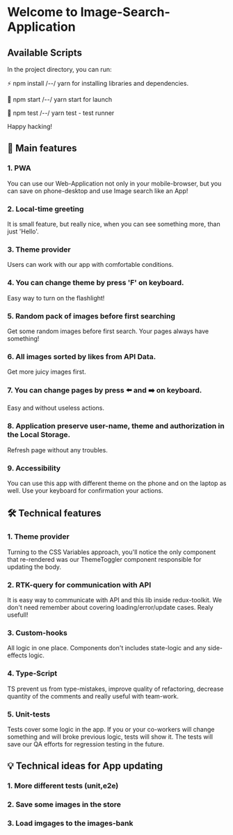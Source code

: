 # Welcome to Image-Search-Application

## Available Scripts

In the project directory, you can run:

⚡ npm install /--/ yarn for installing libraries and dependencies.

🚀 npm start /--/ yarn start for launch

🦉 npm test /--/ yarn test - test runner

Happy hacking!

## 📌 Main features

### 1. PWA
You can use our Web-Application not only in your mobile-browser, but you can save on phone-desktop and use Image search like an App!

### 2. Local-time greeting 
It is small feature, but really nice, when you can see something more, than just 'Hello'.

### 3. Theme provider
Users can work with our app with comfortable conditions.

### 4. You can change theme by press 'F' on keyboard. 
Easy way to turn on the flashlight!

### 5. Random pack of images before first searching
Get some random images before first search. Your pages always have something!

### 6. All images sorted by likes from API Data.
Get more juicy images first.

### 7. You can change pages by press ⬅️ and ➡️ on keyboard.
Easy and without useless actions.

### 8. Application preserve user-name, theme and authorization in the Local Storage. 
Refresh page without any troubles.

### 9. Accessibility
You can use this app with different theme on the phone and on the laptop as well. Use your keyboard for confirmation your actions.


## 🛠️ Technical features

### 1. Theme provider
Turning to the CSS Variables approach, you'll notice the only component that re-rendered was our ThemeToggler component responsible for updating the body.

### 2. RTK-query for communication with API
It is easy way to communicate with API and this lib inside redux-toolkit. 
We don't need remember about covering loading/error/update cases. Realy usefull!

### 3. Custom-hooks
All logic in one place. Components don't includes state-logic and any side-effects logic.

### 4. Type-Script
TS prevent us from type-mistakes, improve quality of refactoring, decrease quantity of the comments and really useful with team-work.

### 5. Unit-tests
Tests cover some logic in the app. If you or your co-workers will change something and will broke previous logic, tests will show it. 
The tests will save our QA efforts for regression testing in the future.


## 💡 Technical ideas for App updating

### 1. More different tests (unit,e2e)

### 2. Save some images in the store

### 3. Load imgages to the images-bank

